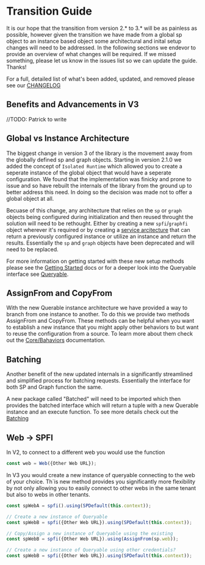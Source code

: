 # Transition Guide

It is our hope that the transition from version 2.\* to 3.\* will be as painless as possible, however given the transition we have made from a global sp object to an instance based object some architectural and inital setup changes will need to be addressed. In the following sections we endevor to provide an overview of what changes will be required. If we missed something, please let us know in the issues list so we can update the guide. Thanks!

For a full, detailed list of what's been added, updated, and removed please see our [CHANGELOG](https://github.com/pnp/pnpjs/blob/main/CHANGELOG.md)

## Benefits and Advancements in V3

//TODO: Patrick to write

## Global vs Instance Architecture

The biggest change in version 3 of the library is the movement away from the globally defined sp and graph objects. Starting in version 2.1.0 we added the concept of `Isolated Runtime` which allowed you to create a seperate instance of the global object that would have a seperate configuration. We found that the implementation was finicky and prone to issue and so have rebuilt the internals of the library from the ground up to better address this need. In doing so the decision was made not to offer a global object at all.

Becuase of this change, any architecture that relies on the `sp` or `graph` objects being configured during initialization and then reused throught the solution will need to be rethought. Either by creating a new `spfi`/`graphfi` object wherever it's required or by creating a [service arcitecture](./getting-started/#establish-context-within-an-spfx-service) that can return a previously configured instance or utilize an instance and return the results. Essentially the `sp` and `graph` objects have been deprecated and will need to be replaced.

For more information on getting started with these new setup methods please see the [Getting Started](./getting-started.md) docs or for a deeper look into the Queryable interface see [Queryable](./queryable/index.md).

## AssignFrom and CopyFrom

With the new Querable instance architecture we have provided a way to branch from one instance to another. To do this we provide two methods AssignFrom and CopyFrom. These methods can be helpful when you want to establish a new instance that you might apply other behaviors to but want to reuse the configuration from a source. To learn more about them check out the [Core/Bahaviors](./core/behaviors.md) documentation.

## Batching

Another benefit of the new updated internals in a significantly streamlined and simplified process for batching requests. Essentially the interface for both SP and Graph function the same.

A new package called "Batched" will need to be imported which then provides the batched interface which will return a tuple with a new Querable instance and an execute function. To see more details check out the [Batching](./concepts/batching.md)

## Web -> SPFI

In V2, to connect to a different web you would use the function

```ts
const web = Web({Other Web URL});
```

In V3 you would create a new instance of queryable connecting to the web of your choice. Th`is new method provides you significantly more flexibility by not only allowing you to easily connect to other webs in the same tenant but also to webs in other tenants.

```ts
const spWebA = spfi().using(SPDefault(this.context));

// Create a new instance of Queryable
const spWebB = spfi({Other Web URL}).using(SPDefault(this.context));

// Copy/Assign a new instance of Queryable using the existing
const spWebB = spfi({Other Web URL}).using(AssignFrom(sp.web));

// Create a new instance of Queryable using other credentials?
const spWebB = spfi({Other Web URL}).using(SPDefault(this.context));

```
